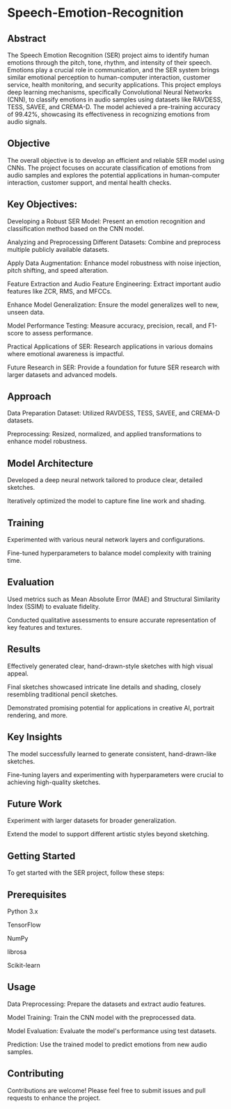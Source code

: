 # Speech-Emotion-Recognition

## Abstract
The Speech Emotion Recognition (SER) project aims to identify human emotions through the pitch, tone, rhythm, and intensity of their speech. Emotions play a crucial role in communication, and the SER system brings similar emotional perception to human-computer interaction, customer service, health monitoring, and security applications. This project employs deep learning mechanisms, specifically Convolutional Neural Networks (CNN), to classify emotions in audio samples using datasets like RAVDESS, TESS, SAVEE, and CREMA-D. The model achieved a pre-training accuracy of 99.42%, showcasing its effectiveness in recognizing emotions from audio signals.

## Objective
The overall objective is to develop an efficient and reliable SER model using CNNs. The project focuses on accurate classification of emotions from audio samples and explores the potential applications in human-computer interaction, customer support, and mental health checks.

## Key Objectives:
Developing a Robust SER Model: Present an emotion recognition and classification method based on the CNN model.

Analyzing and Preprocessing Different Datasets: Combine and preprocess multiple publicly available datasets.

Apply Data Augmentation: Enhance model robustness with noise injection, pitch shifting, and speed alteration.

Feature Extraction and Audio Feature Engineering: Extract important audio features like ZCR, RMS, and MFCCs.

Enhance Model Generalization: Ensure the model generalizes well to new, unseen data.

Model Performance Testing: Measure accuracy, precision, recall, and F1-score to assess performance.

Practical Applications of SER: Research applications in various domains where emotional awareness is impactful.

Future Research in SER: Provide a foundation for future SER research with larger datasets and advanced models.

## Approach
Data Preparation
Dataset: Utilized RAVDESS, TESS, SAVEE, and CREMA-D datasets.

Preprocessing: Resized, normalized, and applied transformations to enhance model robustness.

## Model Architecture
Developed a deep neural network tailored to produce clear, detailed sketches.

Iteratively optimized the model to capture fine line work and shading.

## Training
Experimented with various neural network layers and configurations.

Fine-tuned hyperparameters to balance model complexity with training time.

## Evaluation
Used metrics such as Mean Absolute Error (MAE) and Structural Similarity Index (SSIM) to evaluate fidelity.

Conducted qualitative assessments to ensure accurate representation of key features and textures.

## Results
Effectively generated clear, hand-drawn-style sketches with high visual appeal.

Final sketches showcased intricate line details and shading, closely resembling traditional pencil sketches.

Demonstrated promising potential for applications in creative AI, portrait rendering, and more.

## Key Insights
The model successfully learned to generate consistent, hand-drawn-like sketches.

Fine-tuning layers and experimenting with hyperparameters were crucial to achieving high-quality sketches.

## Future Work
Experiment with larger datasets for broader generalization.

Extend the model to support different artistic styles beyond sketching.

## Getting Started
To get started with the SER project, follow these steps:

## Prerequisites
Python 3.x

TensorFlow

NumPy

librosa

Scikit-learn

## Usage
Data Preprocessing: Prepare the datasets and extract audio features.

Model Training: Train the CNN model with the preprocessed data.

Model Evaluation: Evaluate the model's performance using test datasets.

Prediction: Use the trained model to predict emotions from new audio samples.

## Contributing
Contributions are welcome! Please feel free to submit issues and pull requests to enhance the project.
